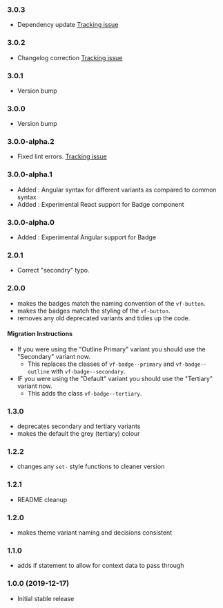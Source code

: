 ### 3.0.3

* Dependency update [Tracking issue](https://github.com/visual-framework/vf-core/issues/1647)

### 3.0.2

* Changelog correction [Tracking issue](https://github.com/visual-framework/vf-core/issues/2035)

### 3.0.1

* Version bump

### 3.0.0

* Version bump

### 3.0.0-alpha.2

* Fixed lint errors. [Tracking issue](https://github.com/visual-framework/vf-core/issues/1935)

### 3.0.0-alpha.1

* Added : Angular syntax for different variants as compared to common syntax
* Added : Experimental React support for Badge component

### 3.0.0-alpha.0

* Added : Experimental Angular support for Badge

### 2.0.1

* Correct "secondry" typo.

### 2.0.0

* makes the badges match the naming convention of the `vf-button`.
* makes the badges match the styling of the `vf-button`.
* removes any old deprecated variants and tidies up the code.

#### Migration Instructions

* If you were using the "Outline Primary" variant you should use the "Secondary" variant now.
  * This replaces the classes of `vf-badge--primary` and `vf-badge--outline` with `vf-badge--secondary`.
* IF you were using the "Default" variant you should use the "Tertiary" variant now.
  * This adds the class `vf-badge--tertiary`.

### 1.3.0

* deprecates secondary and tertiary variants
* makes the default the grey (tertiary) colour

### 1.2.2

* changes any `set-` style functions to cleaner version

### 1.2.1

* README cleanup

### 1.2.0

* makes theme variant naming and decisions consistent

### 1.1.0

* adds if statement to allow for context data to pass through

### 1.0.0 (2019-12-17)

* Initial stable release
